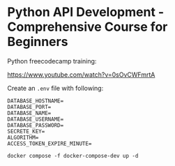 # Python API Development - Comprehensive Course for Beginners

Python freecodecamp training:

https://www.youtube.com/watch?v=0sOvCWFmrtA

Create an `.env` file with following:

```
DATABASE_HOSTNAME=
DATABASE_PORT=
DATABASE_NAME=
DATABASE_USERNAME=
DATABASE_PASSWORD=
SECRETE_KEY=
ALGORITHM=
ACCESS_TOKEN_EXPIRE_MINUTE=
```

    docker compose -f docker-compose-dev up -d